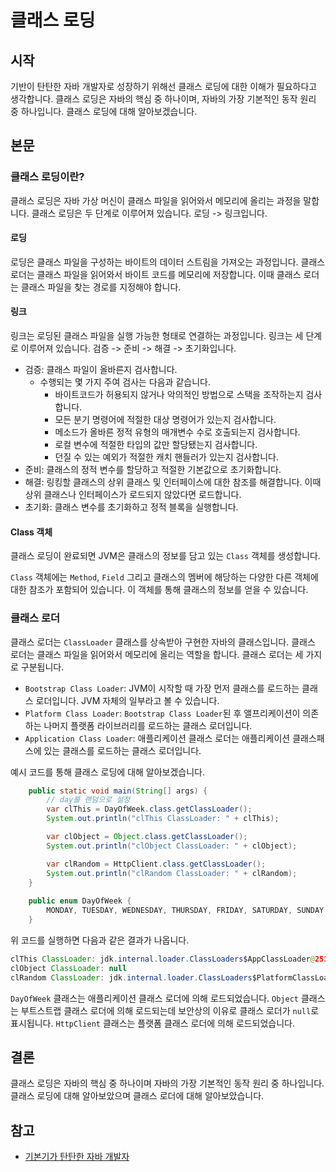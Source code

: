 # 클래스 로딩

## 시작

기반이 탄탄한 자바 개발자로 성장하기 위해선 클래스 로딩에 대한 이해가 필요하다고 생각합니다. 클래스 로딩은 자바의 핵심 중 하나이며, 자바의 가장 기본적인 동작 원리 중 하나입니다. 클래스 로딩에 대해
알아보겠습니다.

## 본문

### 클래스 로딩이란?

클래스 로딩은 자바 가상 머신이 클래스 파일을 읽어와서 메모리에 올리는 과정을 말합니다. 클래스 로딩은 두 단계로 이루어져 있습니다. 로딩 -> 링크입니다.

#### 로딩

로딩은 클래스 파일을 구성하는 바이트의 데이터 스트림을 가져오는 과정입니다. 클래스 로더는 클래스 파일을 읽어와서 바이트 코드를 메모리에 저장합니다. 이때 클래스 로더는 클래스 파일을 찾는 경로를 지정해야 합니다.

#### 링크

링크는 로딩된 클래스 파일을 실행 가능한 형태로 연결하는 과정입니다. 링크는 세 단계로 이루어져 있습니다. 검증 -> 준비 -> 해결 -> 초기화입니다.

- 검증: 클래스 파일이 올바른지 검사합니다.
    - 수행되는 몇 가지 주여 검사는 다음과 같습니다.
        - 바이트코드가 허용되지 않거나 악의적인 방법으로 스택을 조작하는지 검사합니다.
        - 모든 분기 명령어에 적절한 대상 명령어가 있는지 검사합니다.
        - 메소드가 올바른 정적 유형의 매개변수 수로 호출되는지 검사합니다.
        - 로컬 변수에 적절한 타입의 값만 할당됐는지 검사합니다.
        - 던질 수 있는 예외가 적절한 캐치 핸들러가 있는지 검사합니다.
- 준비: 클래스의 정적 변수를 할당하고 적절한 기본값으로 초기화합니다.
- 해결: 링킹할 클래스의 상위 클래스 및 인터페이스에 대한 참조를 해결합니다. 이때 상위 클래스나 인터페이스가 로드되지 않았다면 로드합니다.
- 초기화: 클래스 변수를 초기화하고 정적 블록을 실행합니다.

#### Class 객체

클래스 로딩이 완료되면 JVM은 클래스의 정보를 담고 있는 `Class` 객체를 생성합니다.

`Class` 객체에는 `Method`, `Field` 그리고 클래스의 멤버에 해당하는 다양한 다른 객체에 대한 참조가 포함되어 있습니다. 이 객체를 통해 클래스의 정보를 얻을 수 있습니다.

### 클래스 로더

클래스 로더는 `ClassLoader` 클래스를 상속받아 구현한 자바의 클래스입니다. 클래스 로더는 클래스 파일을 읽어와서 메모리에 올리는 역할을 합니다. 클래스 로더는 세 가지로 구분됩니다.

- `Bootstrap Class Loader`: JVM이 시작할 때 가장 먼저 클래스를 로드하는 클래스 로더입니다. JVM 자체의 일부라고 볼 수 있습니다.
- `Platform Class Loader`: `Bootstrap Class Loader`된 후 앨프리케이션이 의존하는 나머지 플랫폼 라이브러리를 로드하는 클래스 로더입니다.
- `Application Class Loader`: 애플리케이션 클래스 로더는 애플리케이션 클래스패스에 있는 클래스를 로드하는 클래스 로더입니다.

예시 코드를 통해 클래스 로딩에 대해 알아보겠습니다.

```java
    public static void main(String[] args) {
        // day를 랜덤으로 설정
        var clThis = DayOfWeek.class.getClassLoader();
        System.out.println("clThis ClassLoader: " + clThis);

        var clObject = Object.class.getClassLoader();
        System.out.println("clObject ClassLoader: " + clObject);

        var clRandom = HttpClient.class.getClassLoader();
        System.out.println("clRandom ClassLoader: " + clRandom);
    }
    
    public enum DayOfWeek {
        MONDAY, TUESDAY, WEDNESDAY, THURSDAY, FRIDAY, SATURDAY, SUNDAY
    }
```

위 코드를 실행하면 다음과 같은 결과가 나옵니다.

```java
clThis ClassLoader: jdk.internal.loader.ClassLoaders$AppClassLoader@251a69d7
clObject ClassLoader: null
clRandom ClassLoader: jdk.internal.loader.ClassLoaders$PlatformClassLoader@24d46ca6
```

`DayOfWeek` 클래스는 애플리케이션 클래스 로더에 의해 로드되었습니다. `Object` 클래스는 부트스트랩 클래스 로더에 의해 로드되는데 보안상의 이유로 클래스 로더가 `null`로 표시됩니다.
`HttpClient` 클래스는 플랫폼 클래스 로더에 의해 로드되었습니다.

## 결론

클래스 로딩은 자바의 핵심 중 하나이며 자바의 가장 기본적인 동작 원리 중 하나입니다. 클래스 로딩에 대해 알아보았으며 클래스 로더에 대해 알아보았습니다.

## 참고

- [기본기가 탄탄한 자바 개발자](https://product.kyobobook.co.kr/detail/S000213907278)